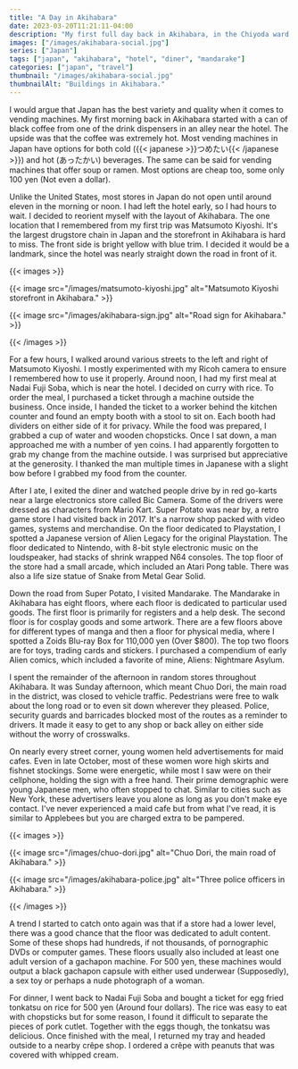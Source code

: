 ```yaml
---
title: "A Day in Akihabara"
date: 2023-03-20T11:21:11-04:00
description: "My first full day back in Akihabara, in the Chiyoda ward of Tokyo, Japan."
images: ["/images/akihabara-social.jpg"]
series: ["Japan"]
tags: ["japan", "akihabara", "hotel", "diner", "mandarake"]
categories: ["japan", "travel"]
thumbnail: "/images/akihabara-social.jpg"
thumbnailAlt: "Buildings in Akihabara."
---
```


I would argue that Japan has the best variety and quality when it comes to vending machines. My first morning back in Akihabara started with a can of black coffee from one of the drink dispensers in an alley near the hotel. The upside was that the coffee was extremely hot. Most vending machines in Japan have options for both cold ({{< japanese >}}つめたい{{< /japanese >}}) and hot (あったかい) beverages. The same can be said for vending machines that offer soup or ramen. Most options are cheap too, some only 100 yen (Not even a dollar).

Unlike the United States, most stores in Japan do not open until around eleven in the morning or noon. I had left the hotel early, so I had hours to wait. I decided to reorient myself with the layout of Akihabara. The one location that I remembered from my first trip was Matsumoto Kiyoshi. It's the largest drugstore chain in Japan and the storefront in Akihabara is hard to miss. The front side is bright yellow with blue trim. I decided it would be a landmark, since the hotel was nearly straight down the road in front of it.

{{< images >}}

{{< image src="/images/matsumoto-kiyoshi.jpg" alt="Matsumoto Kiyoshi storefront in Akihabara." >}}

{{< image src="/images/akihabara-sign.jpg" alt="Road sign for Akihabara." >}}

{{< /images >}}

For a few hours, I walked around various streets to the left and right of Matsumoto Kiyoshi. I mostly experimented with my Ricoh camera to ensure I remembered how to use it properly. Around noon, I had my first meal at Nadai Fuji Soba, which is near the hotel. I decided on curry with rice. To order the meal, I purchased a ticket through a machine outside the business. Once inside, I handed the ticket to a worker behind the kitchen counter and found an empty booth with a stool to sit on. Each booth had dividers on either side of it for privacy. While the food was prepared, I grabbed a cup of water and wooden chopsticks. Once I sat down, a man approached me with a number of yen coins. I had apparently forgotten to grab my change from the machine outside. I was surprised but appreciative at the generosity. I thanked the man multiple times in Japanese with a slight bow before I grabbed my food from the counter.

After I ate, I exited the diner and watched people drive by in red go-karts near a large electronics store called Bic Camera. Some of the drivers were dressed as characters from Mario Kart. Super Potato was near by, a retro game store I had visited back in 2017. It's a narrow shop packed with video games, systems and merchandise. On the floor dedicated to Playstation, I spotted a Japanese version of Alien Legacy for the original Playstation. The floor dedicated to Nintendo, with 8-bit style electronic music on the loudspeaker, had stacks of shrink wrapped N64 consoles. The top floor of the store had a small arcade, which included an Atari Pong table. There was also a life size statue of Snake from Metal Gear Solid.

Down the road from Super Potato, I visited Mandarake. The Mandarake in Akihabara has eight floors, where each floor is dedicated to particular used goods. The first floor is primarily for registers and a help desk. The second floor is for cosplay goods and some artwork. There are a few floors above for different types of manga and then a floor for physical media, where I spotted a Zoids Blu-ray Box for 110,000 yen (Over $800). The top two floors are for toys, trading cards and stickers. I purchased a compendium of early Alien comics, which included a favorite of mine, Aliens: Nightmare Asylum.

I spent the remainder of the afternoon in random stores throughout Akihabara. It was Sunday afternoon, which meant Chuo Dori, the main road in the district, was closed to vehicle traffic. Pedestrians were free to walk about the long road or to even sit down wherever they pleased. Police, security guards and barricades blocked most of the routes as a reminder to drivers. It made it easy to get to any shop or back alley on either side without the worry of crosswalks.

On nearly every street corner, young women held advertisements for maid cafes. Even in late October, most of these women wore high skirts and fishnet stockings. Some were energetic, while most I saw were on their cellphone, holding the sign with a free hand. Their prime demographic were young Japanese men, who often stopped to chat. Similar to cities such as New York, these advertisers leave you alone as long as you don't make eye contact. I've never experienced a maid cafe but from what I've read, it is similar to Applebees but you are charged extra to be pampered.

{{< images >}}

{{< image src="/images/chuo-dori.jpg" alt="Chuo Dori, the main road of Akihabara." >}}

{{< image src="/images/akihabara-police.jpg" alt="Three police officers in Akihabara." >}}

{{< /images >}}

A trend I started to catch onto again was that if a store had a lower level, there was a good chance that the floor was dedicated to adult content. Some of these shops had hundreds, if not thousands, of pornographic DVDs or computer games. These floors usually also included at least one adult version of a gachapon machine. For 500 yen, these machines would output a black gachapon capsule with either used underwear (Supposedly), a sex toy or perhaps a nude photograph of a woman.

For dinner, I went back to Nadai Fuji Soba and bought a ticket for egg fried tonkatsu on rice for 500 yen (Around four dollars). The rice was easy to eat with chopsticks but for some reason, I found it difficult to separate the pieces of pork cutlet. Together with the eggs though, the tonkatsu was delicious. Once finished with the meal, I returned my tray and headed outside to a nearby crêpe shop. I ordered a crêpe with peanuts that was covered with whipped cream.
